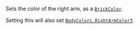 Sets the color of the right arm, as a [`BrickColor`](https://create.roblox.com/docs/reference/engine/datatypes/BrickColor).

Setting this will also set [`BodyColors.RightArmColor3`](https://create.roblox.com/docs/reference/engine/classes/BodyColors#RightArmColor3).